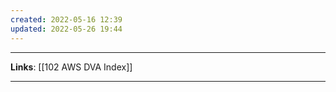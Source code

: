 ```yaml
---
created: 2022-05-16 12:39
updated: 2022-05-26 19:44
---
```

---
**Links**: [[102 AWS DVA Index]]

---
